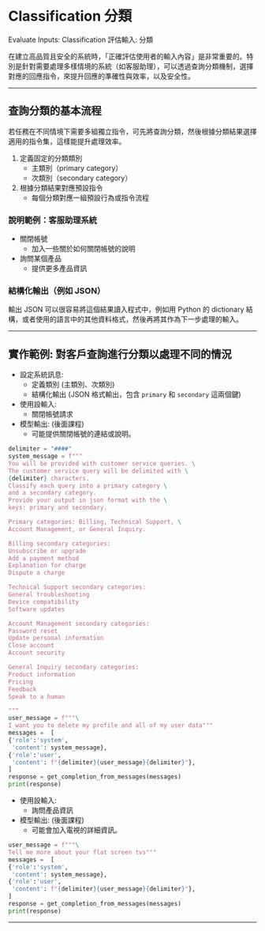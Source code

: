 # Classification 分類
Evaluate Inputs: Classification 評估輸入: 分類

在建立高品質且安全的系統時，「正確評估使用者的輸入內容」是非常重要的。特別是針對需要處理多樣情境的系統（如客服助理），可以透過查詢分類機制，選擇對應的回應指令，來提升回應的準確性與效率，以及安全性。

---

## 查詢分類的基本流程
若任務在不同情境下需要多組獨立指令，可先將查詢分類，然後根據分類結果選擇適用的指令集，這樣能提升處理效率。
1. 定義固定的分類類別
    * 主類別（primary category）
    * 次類別（secondary category）
2. 根據分類結果對應預設指令
    * 每個分類對應一組預設行為或指令流程

### 說明範例：客服助理系統
* 關閉帳號
    * 加入一些關於如何關閉帳號的說明
* 詢問某個產品
    * 提供更多產品資訊

### 結構化輸出（例如 JSON）
輸出 JSON 可以很容易將這個結果讀入程式中，例如用 Python 的 dictionary 結構，或者使用的語言中的其他資料格式，然後再將其作為下一步處理的輸入。

---

## 實作範例: 對客戶查詢進行分類以處理不同的情況
* 設定系統訊息:
    * 定義類別 (主類別、次類別)
    * 結構化輸出 (JSON 格式輸出，包含 `primary` 和 `secondary` 這兩個鍵)
* 使用設輸入:
    * 關閉帳號請求
* 模型輸出: (後面課程)
    * 可能提供關閉帳號的連結或說明。
```python
delimiter = "####"
system_message = f"""
You will be provided with customer service queries. \
The customer service query will be delimited with \
{delimiter} characters.
Classify each query into a primary category \
and a secondary category. 
Provide your output in json format with the \
keys: primary and secondary.

Primary categories: Billing, Technical Support, \
Account Management, or General Inquiry.

Billing secondary categories:
Unsubscribe or upgrade
Add a payment method
Explanation for charge
Dispute a charge

Technical Support secondary categories:
General troubleshooting
Device compatibility
Software updates

Account Management secondary categories:
Password reset
Update personal information
Close account
Account security

General Inquiry secondary categories:
Product information
Pricing
Feedback
Speak to a human

"""
user_message = f"""\
I want you to delete my profile and all of my user data"""
messages =  [  
{'role':'system', 
 'content': system_message},    
{'role':'user', 
 'content': f"{delimiter}{user_message}{delimiter}"},  
] 
response = get_completion_from_messages(messages)
print(response)
```
* 使用設輸入:
    * 詢問產品資訊
* 模型輸出: (後面課程)
    * 可能會加入電視的詳細資訊。
```python
user_message = f"""\
Tell me more about your flat screen tvs"""
messages =  [  
{'role':'system', 
 'content': system_message},    
{'role':'user', 
 'content': f"{delimiter}{user_message}{delimiter}"},  
] 
response = get_completion_from_messages(messages)
print(response)
```


---


